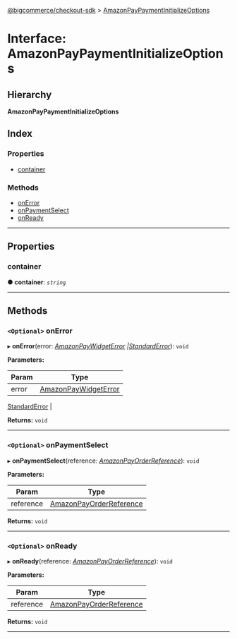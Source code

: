 [@bigcommerce/checkout-sdk](../README.md) > [AmazonPayPaymentInitializeOptions](../interfaces/amazonpaypaymentinitializeoptions.md)

# Interface: AmazonPayPaymentInitializeOptions

## Hierarchy

**AmazonPayPaymentInitializeOptions**

## Index

### Properties

* [container](amazonpaypaymentinitializeoptions.md#container)

### Methods

* [onError](amazonpaypaymentinitializeoptions.md#onerror)
* [onPaymentSelect](amazonpaypaymentinitializeoptions.md#onpaymentselect)
* [onReady](amazonpaypaymentinitializeoptions.md#onready)

---

## Properties

<a id="container"></a>

###  container

**● container**: *`string`*

___

## Methods

<a id="onerror"></a>

### `<Optional>` onError

▸ **onError**(error: *[AmazonPayWidgetError](amazonpaywidgeterror.md) |[StandardError](../classes/standarderror.md)*): `void`

**Parameters:**

| Param | Type |
| ------ | ------ |
| error | [AmazonPayWidgetError](amazonpaywidgeterror.md) |
[StandardError](../classes/standarderror.md)
 | 

**Returns:** `void`

___
<a id="onpaymentselect"></a>

### `<Optional>` onPaymentSelect

▸ **onPaymentSelect**(reference: *[AmazonPayOrderReference](amazonpayorderreference.md)*): `void`

**Parameters:**

| Param | Type |
| ------ | ------ |
| reference | [AmazonPayOrderReference](amazonpayorderreference.md) | 

**Returns:** `void`

___
<a id="onready"></a>

### `<Optional>` onReady

▸ **onReady**(reference: *[AmazonPayOrderReference](amazonpayorderreference.md)*): `void`

**Parameters:**

| Param | Type |
| ------ | ------ |
| reference | [AmazonPayOrderReference](amazonpayorderreference.md) | 

**Returns:** `void`

___

